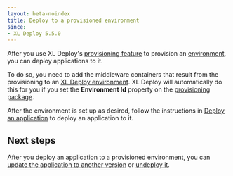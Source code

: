 ```yaml
---
layout: beta-noindex
title: Deploy to a provisioned environment
since:
- XL Deploy 5.5.0
---
```


After you use XL Deploy's [provisioning feature](/xl-deploy/concept/provisioning-environments-with-xl-deploy.html) to provision an [environment](/xl-deploy/how-to/provision-an-environment.html), you can deploy applications to it.

To do so, you need to add the middleware containers that result from the provisioning to an [XL Deploy environment](/xl-deploy/how-to/create-an-environment-in-xl-deploy.html). XL Deploy will automatically do this for you if you set the **Environment Id** property on the [provisioning package](/xl-deploy/how-to/create-a-provisioning-package.html).

After the environment is set up as desired, follow the instructions in [Deploy an application](/xl-deploy/how-to/deploy-an-application.html) to deploy an application to it.

## Next steps

After you deploy an application to a provisioned environment, you can [update the application to another version](/xl-deploy/how-to/update-a-deployed-application.html) or [undeploy it](/xl-deploy/how-to/undeploy-an-application.html).
